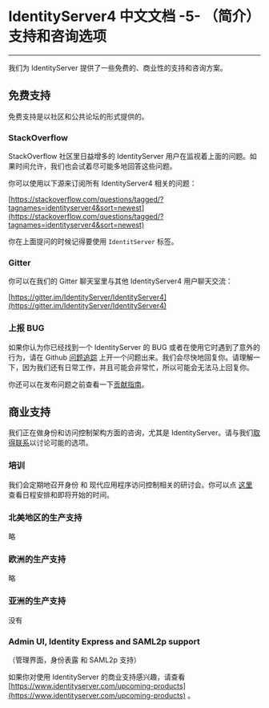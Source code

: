 # IdentityServer4 中文文档 -5- （简介）支持和咨询选项

--------------------------------------------------------------------------

我们为 IdentityServer 提供了一些免费的、商业性的支持和咨询方案。

## 免费支持

免费支持是以社区和公共论坛的形式提供的。

### StackOverflow

StackOverflow 社区里日益增多的 IdentityServer 用户在监视着上面的问题。如果时间允许，我们也会试着尽可能多地回答这些问题。

你可以使用以下源来订阅所有 IdentityServer4 相关的问题：

[https://stackoverflow.com/questions/tagged/?tagnames=identityserver4&sort=newest](https://stackoverflow.com/questions/tagged/?tagnames=identityserver4&sort=newest)

你在上面提问的时候记得要使用 `IdentitServer` 标签。

### Gitter

你可以在我们的 Gitter 聊天室里与其他 IdentityServer4 用户聊天交流：

[https://gitter.im/IdentityServer/IdentityServer4](https://gitter.im/IdentityServer/IdentityServer4)

### 上报 BUG

如果你认为你已经找到一个 IdentityServer 的 BUG 或者在使用它时遇到了意外的行为，请在 Github [问题追踪](https://github.com/IdentityServer/IdentityServer4/issues) 上开一个问题出来。我们会尽快地回复你。请理解一下，因为我们还有日常工作，并且可能会非常忙，所以可能会无法马上回复你。

你还可以在发布问题之前查看一下[贡献指南](https://github.com/IdentityServer/IdentityServer4/blob/dev/CONTRIBUTING.md)。

## 商业支持

我们正在做身份和访问控制架构方面的咨询，尤其是 IdentityServer。请与我们[取得联系](mailto:identity%40leastprivilege.com)以讨论可能的选项。

### 培训

我们会定期地召开身份 和 现代应用程序访问控制相关的研讨会。你可以点 [这里](https://identityserver.io/training) 查看日程安排和即将开始的时间。

### 北美地区的生产支持

略

### 欧洲的生产支持

略

### 亚洲的生产支持

没有

### Admin UI, Identity Express and SAML2p support

（管理界面，身份表露 和 SAML2p 支持）

如果你对使用 IdentityServer 的商业支持感兴趣，请查看 [https://www.identityserver.com/upcoming-products](https://www.identityserver.com/upcoming-products) 。
